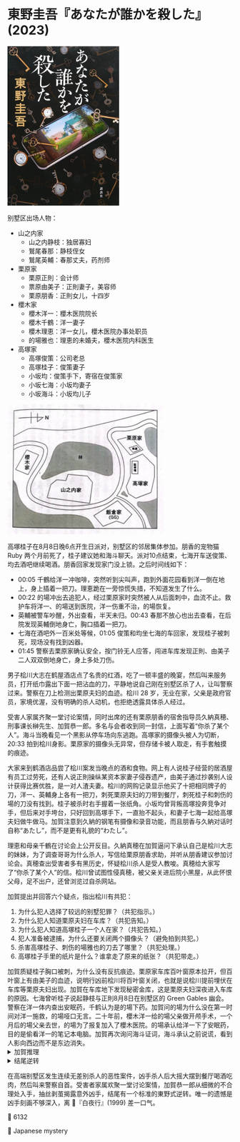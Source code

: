 # 東野圭吾『あなたが誰かを殺した』(2023)

<img src=images/2023_cover.jpg width=250/>

别墅区出场人物：
<ul>
<li>山之内家
<ul>
<li>山之内静枝：独居寡妇</li>
<li>鷲尾春那：静枝侄女</li>
<li>鷲尾英輔：春那丈夫，药剂师</li>
</ul>
</li>
<li>栗原家
<ul>
<li>栗原正則：会计师</li>
<li>票原由美子：正則妻子，美容师</li>
<li>栗原朋香：正則女儿，十四岁</li>
</ul>
</li>
<li>櫻木家
<ul>
<li>櫻木洋一：櫻木医院院长</li>
<li>櫻木千鶴：洋一妻子</li>
<li>櫻木理恵：洋一女儿，櫻木医院办事处职员</li>
<li>的場雅也：理恵的未婚夫，櫻木医院内科医生</li>
</ul>
</li>

<li>高塚家
<ul>
<li>高塚俊策：公司老总</li>
<li>高塚桂子：俊策妻子</li>
<li>小坂均：俊策手下，寄宿在俊策家</li>
<li>小坂七海：小坂均妻子</li>
<li>小坂海斗：小坂均儿子</li>
</ul>
</li>
</ul>

<img src=images/2023_map.png width=350/>

高塚桂子在8月8日晚6点开生日派对，别墅区的邻居集体参加。朋香的宠物猫 Ruby 两个月前死了，桂子建议她和海斗聊天。派对10点结束，七海开车送俊策、均去酒吧继续喝酒。朋香回家发现家门没上锁。之后时间线如下：
<ul>
<li>00:05 千鶴给洋一冲咖啡，突然听到尖叫声，跑到外面花园看到洋一倒在地上，身上插着一把刀。理恵跪在一旁惊慌失措，不知道发生了什么。</li>
<li>00:22 的場冲出去追犯人，经过栗原家时突然被人从后面刺中，血流不止。救护车将洋一、的場送到医院，洋一伤重不治，的場恢复。</li>
<li>英輔被警车吵醒，外出查看，半天未归。00:43 春那不放心也出去查看，在后院发现英輔倒地身亡，胸口插着一把刀。</li>
<li>七海在酒吧外一百米处等候，01:05 俊策和均坐七海的车回家，发现桂子被刺死，现场没有找到凶器。</li>
<li>01:45 警察去栗原家确认安全，按门铃无人应答，闯进车库发现正則、由美子二人双双倒地身亡，身上多处刀伤。</li>
</ul>

男子桧川大志在鹤屋酒店点了名贵的红酒，吃了一顿丰盛的晚宴，然后叫来服务员，打开纸巾露出下面一把沾血的刀，平静地说自己刚在别墅区杀了人，让叫警察过来。警察在刀上检测出栗原夫妇的血迹。桧川 28 岁，无业在家，父亲是政府官员，家境优渥，没有明确的杀人动机，也拒绝透露具体杀人经过。

受害人家属齐聚一堂讨论案情，同时出席的还有栗原朋香的宿舍指导员久納真穂、刑事课长榊先生、加賀恭一郎。多名与会者收到同一封信，上面写着“你杀了某个人”。海斗当晚看见一个黑影从停车场向东逃跑。高塚家的摄像头被人为切断，20:33 拍到桧川身影。栗原家的摄像头无异常，但存储卡被人取走，有手套触摸的痕迹。

大家来到鹤酒店品尝了桧川案发当晚点的酒和食物。网上有人说桂子经营的居酒屋有员工过劳死，还有人说正則操纵某资本家妻子侵吞遗产，由美子通过抄袭别人设计获得比赛优胜，是一对人渣夫妻。桧川的网购记录显示他买了十把相同牌子的刀，洋一、英輔身上各有一把刀，刺死栗原夫妇的刀带到餐厅，刺死桂子和刺伤的場的刀没有找到。桂子被杀时右手握着一张纸角。小坂均曾背叛高塚投奔竞争对手，但后来对手垮台，只好回到高塚手下，一直抬不起头，和妻子七海一起给高塚夫妇做牛做马。加賀注意到久納的钢笔有摄像和录音功能，而且朋香与久納对话时自称“あたし”，而不是更有礼貌的“わたし”。

理恵和母亲千鶴在讨论会上公开反目。久納真穂在加賀逼问下承认自己是桧川大志的妹妹，为了调查哥哥为什么杀人，写信给栗原朋香求助，并听从朋香建议参加讨论会。真穂查出受害者多有黑历史，怀疑桧川杀人是受人教唆。真穂给大家写了“你杀了某个人”的信。桧川曾试图性侵真穂，被父亲关进后院小黑屋，从此怀恨父母，足不出户，还曾浏览过自杀网站。

加賀提出并回答六个疑点，指出桧川有共犯：
<ol>
<li>为什么犯人选择了较远的别墅犯罪？（共犯指示。）</li>
<li>为什么犯人知道栗原夫妇在车库？（共犯告知。）</li>
<li>为什么犯人知道高塚桂子一个人在家？（共犯告知。）</li>
<li>犯人准备被逮捕，为什么还要关闭两个摄像头？（避免拍到共犯。）</li>
<li>杀害高塚桂子、刺伤的場雅也的刀去了哪里？（共犯处理。）</li>
<li>高塚桂子手里的纸片是什么？谁拿走了原来的纸张？（共犯带走。）</li>
</ol>
加賀质疑桂子胸口被刺，为什么没有反抗痕迹。栗原家车库百叶窗原本拉开，但百叶窗上有由美子的血迹，说明行凶前桧川将百叶窗关闭，也就是说桧川提前埋伏在车库等栗原夫妇出现。加賀在车库地下发现秘密金库，这是栗原夫妇深夜进入车库的原因。七海曾听桂子说起静枝与正則8月8日在别墅区的 Green Gables 幽会。警察在洋一体内查出安眠药，千鹤认为是的場下药。加賀问的場为什么没在第一时间对洋一施救，的場哑口无言。二十年前，櫻木洋一给的場父亲做开颅手术，一个月后的場父亲去世，的場为了报复加入了櫻木医院。的場承认给洋一下了安眠药，目的是偷看洋一的笔记本电脑。加賀再次询问海斗证词，海斗承认之前说谎，看到人影向西边而不是东边消失。

<details><summary>加賀推理</summary>
高塚俊策、小坂均、櫻木千鶴、櫻木理恵、鷲尾春那有不在场证明，无法刺杀桂子。刺伤的場雅也的刀子没有找到，排除他故意刺伤自己的可能。小坂七海有杀害桂子的机会，但只是偶然得到。静枝离家时周围已经布满警察。由排除法可知凶手只能是海斗和朋香中一人。海斗说谎是因为看见朋香跑过，替她掩护。共犯是朋香。

朋香的父母闹离婚，没人饲养 Ruby 致其死亡。朋香在网上看到桧川召集想要死刑的朋友，与桧川联手杀人。朋香在8月8日晚拔掉家中摄像头的存储卡。宴会结束后朋香给桂子一张“礼物兑换券”，约她凌晨在别墅外收礼物。朋香知道车库里有秘密金库，父母看到门没锁，一定会去车库查看，叫桧川在车库提前埋伏。朋香看到父母走向车库，通知桧川准备杀人。桧川在朋香门口留下一个装刀的袋子，朋香取了刀，去高塚家杀死桂子，并取回“礼物兑换券”，回家时撞见的場追犯人，从背后将其刺伤。
</details>

<details><summary>结尾逆转</summary>
桧川买了十把刀，留在家中五把，带走五把。餐厅里有一把，洋一和英輔身上各一把，朋香用了一把，还少一把。桧川给朋香的消息中写：“杀死五人，未遂一人，感谢合作。”桧川并不知道朋香刺杀的場未遂，所以他说的“未遂”是自己只杀了三人，一人未遂。桧川先杀死栗原夫妇和櫻木洋一，最后没能成功杀死鷲尾英輔。朋香证实8月8日正則在参加派对之前一直呆在家中，所以和静枝幽会的不是正則而是英輔，被春那目击。英輔被刺伤后走回家中，春那叫救护车时看到英輔在后院将 Green Gables 的钥匙交给静枝并和静枝亲吻。春那杀死英輔，静枝对此保持沉默。
</details>

在高端别墅区发生连续无差别杀人的恶性案件，凶手杀人后大摇大摆到餐厅喝酒吃肉，然后叫来警察自首。受害者家属欢聚一堂讨论案情，加賀恭一郎从细微的不合理处入手，抽丝剥茧揭露意外凶手，结尾有一个标准的東野式逆转。唯一的遗憾是凶手刻画不够深入，离 📖『白夜行』(1999) 差一口气。

:link: 6132

:file_folder: Japanese mystery
